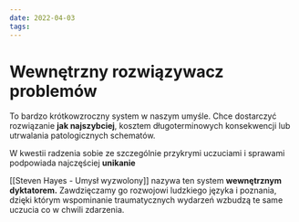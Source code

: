 ```yaml
---
date: 2022-04-03
tags: 
---
```

# Wewnętrzny rozwiązywacz problemów

To bardzo krótkowzroczny system w naszym umyśle. Chce dostarczyć rozwiązanie **jak najszybciej**, kosztem długoterminowych konsekwencji lub utrwalania patologicznych schematów. 

W kwestii radzenia sobie ze szczególnie przykrymi uczuciami i sprawami podpowiada najczęściej **unikanie**

[[Steven Hayes - Umysł wyzwolony]] nazywa ten system **wewnętrznym dyktatorem.** Zawdzięczamy go rozwojowi ludzkiego języka i poznania, dzięki którym wspominanie traumatycznych wydarzeń wzbudzą te same uczucia co w chwili zdarzenia.